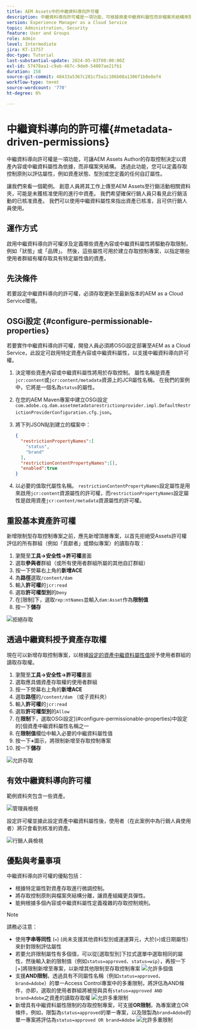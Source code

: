 ```yaml
---
title: AEM Assets中的中繼資料導向許可權
description: 中繼資料導向許可權是一項功能，可根據資產中繼資料屬性而非檔案夾結構來限制存取。
version: Experience Manager as a Cloud Service
topic: Administration, Security
feature: User and Groups
role: Admin
level: Intermediate
jira: KT-13757
doc-type: Tutorial
last-substantial-update: 2024-05-03T00:00:00Z
exl-id: 57478aa1-c9ab-467c-9de0-54807ae21fb1
duration: 158
source-git-commit: 48433a5367c281cf5a1c106b08a1306f1b0e8ef4
workflow-type: tm+mt
source-wordcount: '770'
ht-degree: 0%

---
```


# 中繼資料導向的許可權{#metadata-driven-permissions}

中繼資料導向許可權是一項功能，可讓AEM Assets Author的存取控制決定以資產內容或中繼資料屬性為依據，而非檔案夾結構。 透過此功能，您可以定義存取控制原則以評估屬性，例如資產狀態、型別或您定義的任何自訂屬性。

讓我們來看一個範例。 創意人員將其工作上傳至AEM Assets至行銷活動相關資料夾，可能是未獲核准使用的進行中資產。 我們希望確保行銷人員只看見此行銷活動的已核准資產。 我們可以使用中繼資料屬性來指出資產已核准，且可供行銷人員使用。

## 運作方式

啟用中繼資料導向許可權涉及定義哪些資產內容或中繼資料屬性將驅動存取限制，例如「狀態」或「品牌」。 然後，這些屬性可用於建立存取控制專案，以指定哪些使用者群組有權存取具有特定屬性值的資產。

## 先決條件

若要設定中繼資料導向的許可權，必須存取更新至最新版本的AEM as a Cloud Service環境。

## OSGi設定 {#configure-permissionable-properties}

若要實作中繼資料導向許可權，開發人員必須將OSGi設定部署至AEM as a Cloud Service，此設定可啟用特定資產內容或中繼資料屬性，以支援中繼資料導向許可權。

1. 決定哪些資產內容或中繼資料屬性將用於存取控制。 屬性名稱是資產`jcr:content`或`jcr:content/metadata`資源上的JCR屬性名稱。 在我們的案例中，它將是一個名為`status`的屬性。
1. 在您的AEM Maven專案中建立OSGi設定`com.adobe.cq.dam.assetmetadatarestrictionprovider.impl.DefaultRestrictionProviderConfiguration.cfg.json`。
1. 將下列JSON貼到建立的檔案中：

   ```json
   {
     "restrictionPropertyNames":[
       "status",
       "brand"
     ],
     "restrictionContentPropertyNames":[],
     "enabled":true
   }
   ```

1. 以必要的值取代屬性名稱。  `restrictionContentPropertyNames`設定屬性是用來啟用`jcr:content`資源屬性的許可權，而`restrictionPropertyNames`設定屬性是啟用資產`jcr:content/metadata`資源屬性的許可權。

## 重設基本資產許可權

新增限制型存取控制專案之前，應先新增頂層專案，以首先拒絕受Assets許可權評估的所有群組（例如「貢獻者」或類似專案）的讀取存取：

1. 瀏覽至&#x200B;__工具→安全性→許可權__&#x200B;畫面
1. 選取&#x200B;__參與者__&#x200B;群組（或所有使用者群組所屬的其他自訂群組）
1. 按一下熒幕右上角的&#x200B;__新增ACE__
1. 為&#x200B;__路徑__&#x200B;選取`/content/dam`
1. 輸入&#x200B;__許可權__&#x200B;的`jcr:read`
1. 選取&#x200B;__許可權型別__&#x200B;的`Deny`
1. 在[限制]下，選取`rep:ntNames`並輸入`dam:Asset`作為&#x200B;__限制值__
1. 按一下&#x200B;__儲存__

![拒絕存取](./assets/metadata-driven-permissions/deny-access.png)

## 透過中繼資料授予資產存取權

現在可以新增存取控制專案，以根據[設定的資產中繼資料屬性值](#configure-permissionable-properties)授予使用者群組的讀取存取權。

1. 瀏覽至&#x200B;__工具→安全性→許可權__&#x200B;畫面
1. 選取應具備資產存取權的使用者群組
1. 按一下熒幕右上角的&#x200B;__新增ACE__
1. 選取&#x200B;__路徑__&#x200B;的`/content/dam` （或子資料夾）
1. 輸入&#x200B;__許可權__&#x200B;的`jcr:read`
1. 選取&#x200B;__許可權型別__&#x200B;的`Allow`
1. 在&#x200B;__限制__&#x200B;下，選取OSGi設定](#configure-permissionable-properties)中設定的[個資產中繼資料屬性名稱之一
1. 在&#x200B;__限制值__&#x200B;欄位中輸入必要的中繼資料屬性值
1. 按一下&#x200B;__+__&#x200B;圖示，將限制新增至存取控制專案
1. 按一下&#x200B;__儲存__

![允許存取](./assets/metadata-driven-permissions/allow-access.png)

## 有效中繼資料導向許可權

範例資料夾包含一些資產。

![管理員檢視](./assets/metadata-driven-permissions/admin-view.png)

設定許可權並據此設定資產中繼資料屬性後，使用者（在此案例中為行銷人員使用者）將只會看到核准的資產。

![行銷人員檢視](./assets/metadata-driven-permissions/marketeer-view.png)

## 優點與考量事項

中繼資料導向許可權的優點包括：

- 根據特定屬性對資產存取進行微調控制。
- 將存取控制原則與檔案夾結構分離，讓資產組織更具彈性。
- 能夠根據多個內容或中繼資料屬性定義複雜的存取控制規則。

>[!NOTE]
>
> 請務必注意：
> 
> - 使用&#x200B;__字串等同性__ (`=`) (尚未支援其他資料型別或運運算元，大於(`>`)或日期屬性)來針對限制評估屬性
> - 若要允許限制屬性有多個值，可以從[選取型別]下拉式選單中選取相同的屬性，然後輸入新的限制值（例如`status=approved`、`status=wip`），再按一下[+]將限制新增至專案，以新增其他限制至存取控制專案
> ![允許多個值](./assets/metadata-driven-permissions/allow-multiple-values.png)
> - 支援&#x200B;__AND限制__，透過具有不同屬性名稱（例如`status=approved`、`brand=Adobe`）的單一Access Control專案中的多重限制，將評估為AND條件，亦即，選取的使用者群組將被授與具有`status=approved AND brand=Adobe`之資產的讀取存取權
> ![允許多重限制](./assets/metadata-driven-permissions/allow-multiple-restrictions.png)
> - 新增具有中繼資料屬性限制的存取控制專案，可支援&#x200B;__OR限制__，為專案建立OR條件，例如，限製為`status=approved`的單一專案，以及限製為`brand=Adobe`的單一專案將評估為`status=approved OR brand=Adobe`
> ![允許多重限制](./assets/metadata-driven-permissions/allow-multiple-aces.png)
